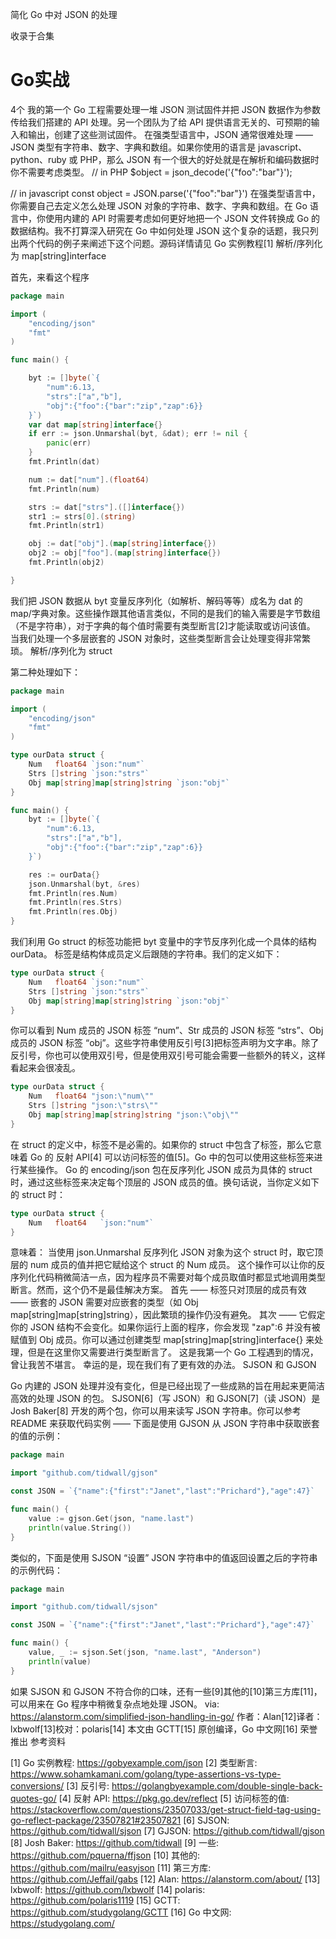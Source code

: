 简化 Go 中对 JSON 的处理

收录于合集
# Go实战
4个
我的第一个 Go 工程需要处理一堆 JSON 测试固件并把 JSON 数据作为参数传给我们搭建的 API 处理。另一个团队为了给 API 提供语言无关的、可预期的输入和输出，创建了这些测试固件。
在强类型语言中，JSON 通常很难处理 —— JSON 类型有字符串、数字、字典和数组。如果你使用的语言是 javascript、python、ruby 或 PHP，那么 JSON 有一个很大的好处就是在解析和编码数据时你不需要考虑类型。
// in PHP
$object = json_decode('{"foo":"bar"}');

// in javascript
const object = JSON.parse('{"foo":"bar"}')
在强类型语言中，你需要自己去定义怎么处理 JSON 对象的字符串、数字、字典和数组。在 Go 语言中，你使用内建的 API 时需要考虑如何更好地把一个 JSON 文件转换成 Go 的数据结构。我不打算深入研究在 Go 中如何处理 JSON 这个复杂的话题，我只列出两个代码的例子来阐述下这个问题。源码详情请见 Go 实例教程[1]
解析/序列化为 map[string]interface

首先，来看这个程序

```go
package main

import (
    "encoding/json"
    "fmt"
)

func main() {

    byt := []byte(`{
        "num":6.13,
        "strs":["a","b"],
        "obj":{"foo":{"bar":"zip","zap":6}}
    }`)
    var dat map[string]interface{}
    if err := json.Unmarshal(byt, &dat); err != nil {
        panic(err)
    }
    fmt.Println(dat)

    num := dat["num"].(float64)
    fmt.Println(num)

    strs := dat["strs"].([]interface{})
    str1 := strs[0].(string)
    fmt.Println(str1)

    obj := dat["obj"].(map[string]interface{})
    obj2 := obj["foo"].(map[string]interface{})
    fmt.Println(obj2)

}
```

我们把 JSON 数据从 byt 变量反序列化（如解析、解码等等）成名为 dat 的 map/字典对象。这些操作跟其他语言类似，不同的是我们的输入需要是字节数组（不是字符串），对于字典的每个值时需要有类型断言[2]才能读取或访问该值。
当我们处理一个多层嵌套的 JSON 对象时，这些类型断言会让处理变得非常繁琐。
解析/序列化为 struct

第二种处理如下：

```go
package main

import (
    "encoding/json"
    "fmt"
)

type ourData struct {
    Num   float64 `json:"num"`
    Strs []string `json:"strs"`
    Obj map[string]map[string]string `json:"obj"`
}

func main() {
    byt := []byte(`{
        "num":6.13,
        "strs":["a","b"],
        "obj":{"foo":{"bar":"zip","zap":6}}
    }`)

    res := ourData{}
    json.Unmarshal(byt, &res)
    fmt.Println(res.Num)
    fmt.Println(res.Strs)
    fmt.Println(res.Obj)
}
```

我们利用 Go struct 的标签功能把 byt 变量中的字节反序列化成一个具体的结构 ourData。
标签是结构体成员定义后跟随的字符串。我们的定义如下：

```go
type ourData struct {
    Num   float64 `json:"num"`
    Strs []string `json:"strs"`
    Obj map[string]map[string]string `json:"obj"`
}
```

你可以看到 Num 成员的 JSON 标签 “num”、Str 成员的 JSON 标签 “strs”、Obj 成员的 JSON 标签 “obj”。这些字符串使用反引号[3]把标签声明为文字串。除了反引号，你也可以使用双引号，但是使用双引号可能会需要一些额外的转义，这样看起来会很凌乱。

```go
type ourData struct {
    Num   float64 "json:\"num\""
    Strs []string "json:\"strs\""
    Obj map[string]map[string]string "json:\"obj\""
}
```

在 struct 的定义中，标签不是必需的。如果你的 struct 中包含了标签，那么它意味着 Go 的 反射 API[4] 可以访问标签的值[5]。Go 中的包可以使用这些标签来进行某些操作。
Go 的 encoding/json 包在反序列化 JSON 成员为具体的 struct 时，通过这些标签来决定每个顶层的 JSON 成员的值。换句话说，当你定义如下的 struct 时：

```go
type ourData struct {
    Num   float64   `json:"num"`
}
```

意味着：
当使用 json.Unmarshal 反序列化 JSON 对象为这个 struct 时，取它顶层的 num 成员的值并把它赋给这个 struct 的 Num 成员。
这个操作可以让你的反序列化代码稍微简洁一点，因为程序员不需要对每个成员取值时都显式地调用类型断言。然而，这个仍不是最佳解决方案。
首先 —— 标签只对顶层的成员有效 —— 嵌套的 JSON 需要对应嵌套的类型（如 Obj map[string]map[string]string），因此繁琐的操作仍没有避免。
其次 —— 它假定你的 JSON 结构不会变化。如果你运行上面的程序，你会发现 "zap":6 并没有被赋值到 Obj 成员。你可以通过创建类型 map[string]map[string]interface{} 来处理，但是在这里你又需要进行类型断言了。
这是我第一个 Go 工程遇到的情况，曾让我苦不堪言。
幸运的是，现在我们有了更有效的办法。
SJSON 和 GJSON

Go 内建的 JSON 处理并没有变化，但是已经出现了一些成熟的旨在用起来更简洁高效的处理 JSON 的包。
SJSON[6]（写 JSON）和 GJSON[7]（读 JSON）是 Josh Baker[8] 开发的两个包，你可以用来读写 JSON 字符串。你可以参考 README 来获取代码实例 —— 下面是使用 GJSON 从 JSON 字符串中获取嵌套的值的示例：

```go
package main

import "github.com/tidwall/gjson"

const JSON = `{"name":{"first":"Janet","last":"Prichard"},"age":47}`

func main() {
    value := gjson.Get(json, "name.last")
    println(value.String())
}
```

类似的，下面是使用 SJSON “设置” JSON 字符串中的值返回设置之后的字符串的示例代码：

```go
package main

import "github.com/tidwall/sjson"

const JSON = `{"name":{"first":"Janet","last":"Prichard"},"age":47}`

func main() {
    value, _ := sjson.Set(json, "name.last", "Anderson")
    println(value)
}
```

如果 SJSON 和 GJSON 不符合你的口味，还有一些[9]其他的[10]第三方库[11]，可以用来在 Go 程序中稍微复杂点地处理 JSON。
via: https://alanstorm.com/simplified-json-handling-in-go/
作者：Alan[12]译者：lxbwolf[13]校对：polaris[14]
本文由 GCTT[15] 原创编译，Go 中文网[16] 荣誉推出
参考资料

[1]
Go 实例教程: https://gobyexample.com/json
[2]
类型断言: https://www.sohamkamani.com/golang/type-assertions-vs-type-conversions/
[3]
反引号: https://golangbyexample.com/double-single-back-quotes-go/
[4]
反射 API: https://pkg.go.dev/reflect
[5]
访问标签的值: https://stackoverflow.com/questions/23507033/get-struct-field-tag-using-go-reflect-package/23507821#23507821
[6]
SJSON: https://github.com/tidwall/sjson
[7]
GJSON: https://github.com/tidwall/gjson
[8]
Josh Baker: https://github.com/tidwall
[9]
一些: https://github.com/pquerna/ffjson
[10]
其他的: https://github.com/mailru/easyjson
[11]
第三方库: https://github.com/Jeffail/gabs
[12]
Alan: https://alanstorm.com/about/
[13]
lxbwolf: https://github.com/lxbwolf
[14]
polaris: https://github.com/polaris1119
[15]
GCTT: https://github.com/studygolang/GCTT
[16]
Go 中文网: https://studygolang.com/
